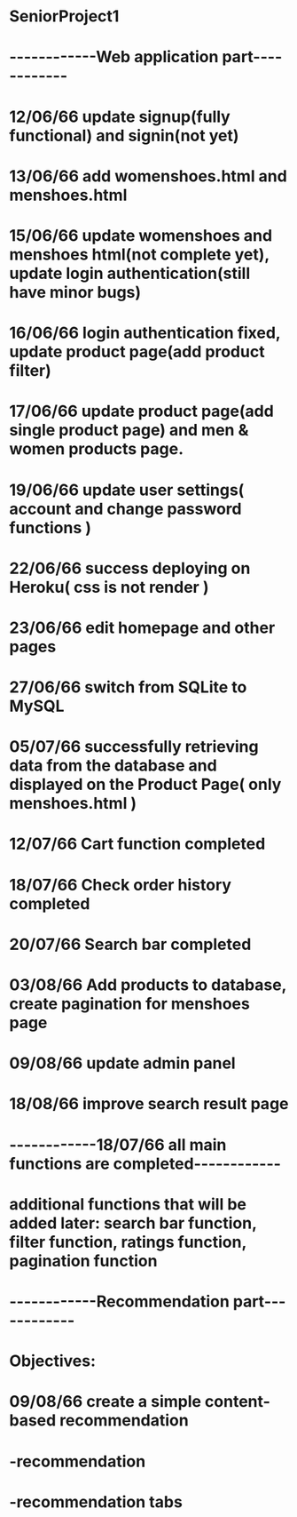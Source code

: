 ﻿# SeniorProject1
# ------------Web application part------------
# 12/06/66 update signup(fully functional) and signin(not yet)
# 13/06/66 add womenshoes.html and menshoes.html
# 15/06/66 update womenshoes and menshoes html(not complete yet), update login authentication(still have minor bugs)
# 16/06/66 login authentication fixed, update product page(add product filter)
# 17/06/66 update product page(add single product page) and men & women products page.
# 19/06/66 update user settings( account and change password functions )
# 22/06/66 success deploying on Heroku( css is not render )
# 23/06/66 edit homepage and other pages
# 27/06/66 switch from SQLite to MySQL
# 05/07/66 successfully retrieving data from the database and displayed on the Product Page( only menshoes.html )
# 12/07/66 Cart function completed
# 18/07/66 Check order history completed
# 20/07/66 Search bar completed
# 03/08/66 Add products to database, create pagination for menshoes page
# 09/08/66 update admin panel
# 18/08/66 improve search result page
# ------------18/07/66 all main functions are completed------------
# additional functions that will be added later: search bar function, filter function, ratings function, pagination function

# ------------Recommendation part------------
# Objectives:
# 09/08/66 create a simple content-based recommendation
# -recommendation
# -recommendation tabs

